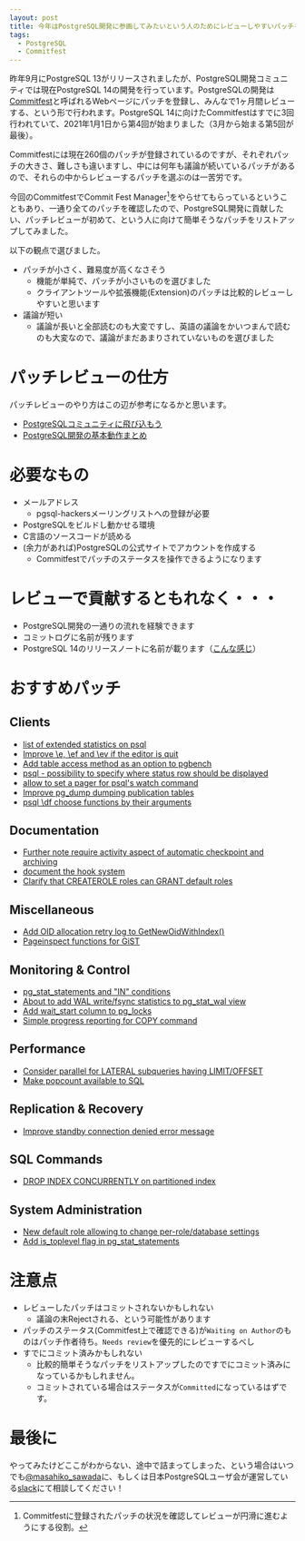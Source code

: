 ```yaml
---
layout: post
title: 今年はPostgreSQL開発に参画してみたいという人のためにレビューしやすいパッチを選びました
tags:
  - PostgreSQL
  - Commitfest
---
```


昨年9月にPostgreSQL 13がリリースされましたが、PostgreSQL開発コミュニティでは現在PostgreSQL 14の開発を行っています。PostgreSQLの開発は[Commitfest](https://commitfest.postgresql.org/)と呼ばれるWebページにパッチを登録し、みんなで1ヶ月間レビューする、という形で行われます。PostgreSQL 14に向けたCommitfestはすでに3回行われていて、2021年1月1日から第4回が始まりました（3月から始まる第5回が最後）。

Commitfestには現在260個のパッチが登録されているのですが、それぞれパッチの大きさ、難しさも違いますし、中には何年も議論が続いているパッチがあるので、それらの中からレビューするパッチを選ぶのは一苦労です。

今回のCommitfestでCommit Fest Manager[^cfm]をやらせてもらっているということもあり、一通り全てのパッチを確認したので、PostgreSQL開発に貢献したい、パッチレビューが初めて、という人に向けて簡単そうなパッチをリストアップしてみました。

[^cfm]: Commitfestに登録されたパッチの状況を確認してレビューが円滑に進むようにする役割。

以下の観点で選びました。

* パッチが小さく、難易度が高くなさそう
  * 機能が単純で、パッチが小さいものを選びました
  * クライアントツールや拡張機能(Extension)のパッチは比較的レビューしやすいと思います
* 議論が短い
  * 議論が長いと全部読むのも大変ですし、英語の議論をかいつまんで読むのも大変なので、議論がまだあまりされていないものを選びました

# パッチレビューの仕方
パッチレビューのやり方はこの辺が参考になるかと思います。

* [PostgreSQLコミュニティに飛び込もう](https://www2.slideshare.net/hadoopxnttdata/patch-review-postgresql-community-nttdata)
* [PostgreSQL開発の基本動作まとめ](https://qiita.com/sawada_masahiko/items/2fa99e422ec0eb35245c)

# 必要なもの
* メールアドレス
  * pgsql-hackersメーリングリストへの登録が必要
* PostgreSQLをビルドし動かせる環境
* C言語のソースコードが読める
* (余力があれば)PostgreSQLの公式サイトでアカウントを作成する
  * Commitfestでパッチのステータスを操作できるようになります

# レビューで貢献するともれなく・・・

* PostgreSQL開発の一通りの流れを経験できます
* コミットログに名前が残ります
* PostgreSQL 14のリリースノートに名前が載ります（[こんな感じ](https://www.postgresql.org/docs/13/release-13.html#RELEASE-13-ACKNOWLEDGEMENTS)）

# おすすめパッチ

## Clients

* [list of extended statistics on psql](https://commitfest.postgresql.org/31/2801/)
* [Improve \e, \ef and \ev if the editor is quit](https://commitfest.postgresql.org/31/2879/)
* [Add table access method as an option to pgbench](https://commitfest.postgresql.org/31/2884/)
* [psql - possibility to specify where status row should be displayed](https://commitfest.postgresql.org/31/2536/)
* [allow to set a pager for psql's watch command](https://commitfest.postgresql.org/31/2539/)
* [Improve pg_dump dumping publication tables](https://commitfest.postgresql.org/31/2728/)
* [psql \df choose functions by their arguments](https://commitfest.postgresql.org/31/2788/)

## Documentation

* [Further note require activity aspect of automatic checkpoint and archiving](https://commitfest.postgresql.org/31/2774/)
* [document the hook system](https://commitfest.postgresql.org/31/2915/)
* [Clarify that CREATEROLE roles can GRANT default roles](https://commitfest.postgresql.org/31/2921/)

## Miscellaneous

* [Add OID allocation retry log to GetNewOidWithIndex()](https://commitfest.postgresql.org/31/2899/)
* [Pageinspect functions for GiST](https://commitfest.postgresql.org/31/2825/)

## Monitoring & Control

* [pg_stat_statements and "IN" conditions](https://commitfest.postgresql.org/31/2837/)
* [About to add WAL write/fsync statistics to pg_stat_wal view](https://commitfest.postgresql.org/31/2859/)
* [Add wait_start column to pg_locks](https://commitfest.postgresql.org/31/2883/)
* [Simple progress reporting for COPY command](https://commitfest.postgresql.org/31/2923/)

## Performance

* [Consider parallel for LATERAL subqueries having LIMIT/OFFSET](https://commitfest.postgresql.org/31/2851/)
* [Make popcount available to SQL](https://commitfest.postgresql.org/31/2917/)

## Replication & Recovery

* [Improve standby connection denied error message](https://commitfest.postgresql.org/31/2509/)

## SQL Commands

* [DROP INDEX CONCURRENTLY on partitioned index](https://commitfest.postgresql.org/31/2805/)

## System Administration

* [New default role allowing to change per-role/database settings](https://commitfest.postgresql.org/31/2918/)
* [Add is_toplevel flag in pg_stat_statements](https://commitfest.postgresql.org/31/2896/)

# 注意点

* レビューしたパッチはコミットされないかもしれない
  * 議論の末Rejectされる、という可能性があります
* パッチのステータス(Commitfest上で確認できる)が`Waiting on Author`のものはパッチ作者待ち。`Needs review`を優先的にレビューするべし
* すでにコミット済みかもしれない
  * 比較的簡単そうなパッチをリストアップしたのですでにコミット済みになっているかもしれません。
  * コミットされている場合はステータスが`Committed`になっているはずです。

# 最後に

やってみたけどここがわからない、途中で詰まってしまった、という場合はいつでも[@masahiko_sawada](https://twitter.com/masahiko_sawada)に、もしくは日本PostgreSQLユーザ会が運営している[slack](https://www.postgresql.jp/node/188)にて相談してください！
